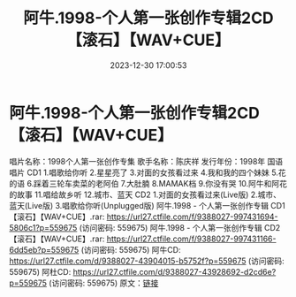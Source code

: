 ﻿---
title: 阿牛.1998-个人第一张创作专辑2CD【滚石】【WAV+CUE】
date: 2023-12-30 17:00:53
categories: WAV车载音乐、镜像
tags: 华语中文
---
# 阿牛.1998-个人第一张创作专辑2CD【滚石】【WAV+CUE】

唱片名称：1998个人第一张创作专集
歌手名称：陈庆祥
发行年份：1998年
国语唱片
CD1
1.唱歌给你听
2.星星亮了
3.对面的女孩看过来
4.我和我的四个妹妹
5.花的语
6.踩着三轮车卖菜的老阿伯
7.大肚腩
8.MAMAK档 9.你没有哭
10.阿牛和阿花的故事
11.唱给故乡听
12.城市、蓝天
CD2
1.对面的女孩看过来(Live版)
2.城市、蓝天(Live版)
3.唱歌给你听(Unplugged版)
阿牛.1998 - 个人第一张创作专辑 CD1【滚石】【WAV+CUE】.rar: https://url27.ctfile.com/f/9388027-997431694-5806c1?p=559675
(访问密码: 559675)
阿牛.1998 - 个人第一张创作专辑 CD2【滚石】【WAV+CUE】.rar: https://url27.ctfile.com/f/9388027-997431166-6dd5eb?p=559675
(访问密码: 559675)
阿牛CD: https://url27.ctfile.com/d/9388027-43904015-b5752f?p=559675
(访问密码: 559675)
阿杜CD: https://url27.ctfile.com/d/9388027-43928692-d2cd6e?p=559675
(访问密码: 559675)
原文：[链接](https://blog.sina.com.cn/s/blog_1647c7e7601031419.html)